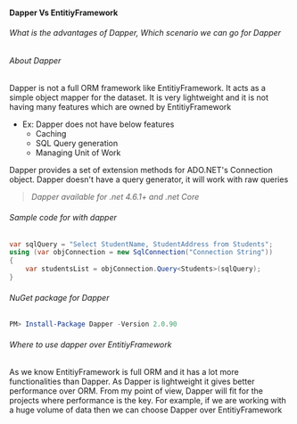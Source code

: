#### Dapper Vs EntitiyFramework
###### What is the advantages of Dapper, Which scenario we can go for Dapper
>

###### About Dapper
Dapper is not a full ORM framework like EntitiyFramework. It acts as a simple object mapper for the dataset.
It is very lightweight and it is not having many features which are owned by EntitiyFramework
* Ex: Dapper does not have below features
  * Caching
  * SQL Query generation
  * Managing Unit of Work

Dapper provides a set of extension methods for ADO.NET's Connection object. Dapper doesn't have a query generator, it will work with raw queries

> *Dapper available for .net 4.6.1+ and .net Core*

###### Sample code for with dapper
```csharp
var sqlQuery = "Select StudentName, StudentAddress from Students";
using (var objConnection = new SqlConnection("Connection String"))
{
    var studentsList = objConnection.Query<Students>(sqlQuery);
}
```
###### NuGet  package for Dapper
```powershell
PM> Install-Package Dapper -Version 2.0.90
```

###### Where to use dapper over EntitiyFramework
As we know EntitiyFramework is full ORM and it has a lot more functionalities than Dapper. As Dapper is lightweight it gives better performance over ORM.
From my point of view, Dapper will fit for the projects where performance is the key. For example, if we are working with a huge volume of data then we can choose Dapper over EntitiyFramework


[//]: # (Tags: Dapper, Advantages of Dapper, Use cases for Dapper, where to use Dapper)
[//]: # (Type: Dapper)
[//]: # (Rating: 2)
[//]: # (Languages:csharp,powershell)
[//]: # (ReadyState:Publish)
